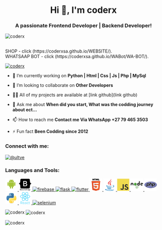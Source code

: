 <h1 align="center">Hi 👋, I'm coderx</h1>
<h3 align="center">A passionate Frontend Developer | Backend Developer!</h3>

<p align="left"> <img src="https://komarev.com/ghpvc/?username=coderx&label=Profile%20views&color=0e75b6&style=flat" alt="coderx" /> </p>
<br>
SHOP - click (https://coderxsa.github.io/WEBSITE/).
<br>
WHATSAAP BOT - click (https://coderxsa.github.io/WABot/WA-BOT/).

<br>
<p align="left"> <a href="https://github.com/ryo-ma/github-profile-trophy"><img src="https://github-profile-trophy.vercel.app/?username=coderx" alt="coderx" /></a> </p>

- 🔭 I’m currently working on **Python | Html | Css | Js | Php | MySql**

- 👯 I’m looking to collaborate on **Other Developers**

- 👨‍💻 All of my projects are available at [link github](link github)

- 💬 Ask me about **When did you start, What was the codding journey about ect...**

- 📫 How to reach me **Contact me Via WhatsApp +27 79 465 3503**

- ⚡ Fun fact **Been Codding since 2012**

<h3 align="left">Connect with me:</h3>
<p align="left">
<a href="https://dev.to/@ultve" target="blank"><img align="center" src="https://raw.githubusercontent.com/rahuldkjain/github-profile-readme-generator/master/src/images/icons/Social/devto.svg" alt="@ultve" height="30" width="40" /></a>
</p>

<h3 align="left">Languages and Tools:</h3>
<p align="left"> <a href="https://developer.android.com" target="_blank" rel="noreferrer"> <img src="https://raw.githubusercontent.com/devicons/devicon/master/icons/android/android-original-wordmark.svg" alt="android" width="40" height="40"/> </a> <a href="https://getbootstrap.com" target="_blank" rel="noreferrer"> <img src="https://raw.githubusercontent.com/devicons/devicon/master/icons/bootstrap/bootstrap-plain-wordmark.svg" alt="bootstrap" width="40" height="40"/> </a> <a href="https://firebase.google.com/" target="_blank" rel="noreferrer"> <img src="https://www.vectorlogo.zone/logos/firebase/firebase-icon.svg" alt="firebase" width="40" height="40"/> </a> <a href="https://flask.palletsprojects.com/" target="_blank" rel="noreferrer"> <img src="https://www.vectorlogo.zone/logos/pocoo_flask/pocoo_flask-icon.svg" alt="flask" width="40" height="40"/> </a> <a href="https://flutter.dev" target="_blank" rel="noreferrer"> <img src="https://www.vectorlogo.zone/logos/flutterio/flutterio-icon.svg" alt="flutter" width="40" height="40"/> </a> <a href="https://www.w3.org/html/" target="_blank" rel="noreferrer"> <img src="https://raw.githubusercontent.com/devicons/devicon/master/icons/html5/html5-original-wordmark.svg" alt="html5" width="40" height="40"/> </a> <a href="https://www.java.com" target="_blank" rel="noreferrer"> <img src="https://raw.githubusercontent.com/devicons/devicon/master/icons/java/java-original.svg" alt="java" width="40" height="40"/> </a> <a href="https://developer.mozilla.org/en-US/docs/Web/JavaScript" target="_blank" rel="noreferrer"> <img src="https://raw.githubusercontent.com/devicons/devicon/master/icons/javascript/javascript-original.svg" alt="javascript" width="40" height="40"/> </a> <a href="https://nodejs.org" target="_blank" rel="noreferrer"> <img src="https://raw.githubusercontent.com/devicons/devicon/master/icons/nodejs/nodejs-original-wordmark.svg" alt="nodejs" width="40" height="40"/> </a> <a href="https://www.php.net" target="_blank" rel="noreferrer"> <img src="https://raw.githubusercontent.com/devicons/devicon/master/icons/php/php-original.svg" alt="php" width="40" height="40"/> </a> <a href="https://www.python.org" target="_blank" rel="noreferrer"> <img src="https://raw.githubusercontent.com/devicons/devicon/master/icons/python/python-original.svg" alt="python" width="40" height="40"/> </a> <a href="https://reactjs.org/" target="_blank" rel="noreferrer"> <img src="https://raw.githubusercontent.com/devicons/devicon/master/icons/react/react-original-wordmark.svg" alt="react" width="40" height="40"/> </a> <a href="https://www.selenium.dev" target="_blank" rel="noreferrer"> <img src="https://raw.githubusercontent.com/detain/svg-logos/780f25886640cef088af994181646db2f6b1a3f8/svg/selenium-logo.svg" alt="selenium" width="40" height="40"/> </a> </p>

<p><img align="left" src="https://github-readme-stats.vercel.app/api/top-langs?username=coderx&show_icons=true&locale=en&layout=compact" alt="coderx" /></p>

<p>&nbsp;<img align="center" src="https://github-readme-stats.vercel.app/api?username=coderx&show_icons=true&locale=en" alt="coderx" /></p>

<p><img align="center" src="https://github-readme-streak-stats.herokuapp.com/?user=coderx&" alt="coderx" /></p>

